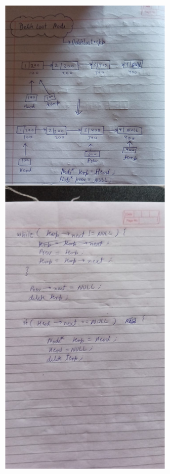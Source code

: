 ![alt text](</img/WhatsApp Image 2025-09-14 at 16.36.16_792d8b7a.jpg>)
![alt text](</img/WhatsApp Image 2025-09-14 at 16.36.21_e998ea59.jpg>)